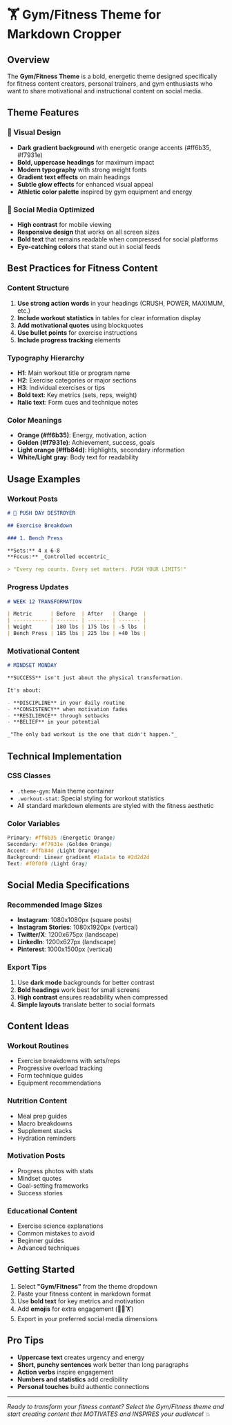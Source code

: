 # 🏋️ Gym/Fitness Theme for Markdown Cropper

## Overview

The **Gym/Fitness Theme** is a bold, energetic theme designed specifically for fitness content creators, personal trainers, and gym enthusiasts who want to share motivational and instructional content on social media.

## Theme Features

### 🎨 Visual Design

- **Dark gradient background** with energetic orange accents (#ff6b35, #f7931e)
- **Bold, uppercase headings** for maximum impact
- **Modern typography** with strong weight fonts
- **Gradient text effects** on main headings
- **Subtle glow effects** for enhanced visual appeal
- **Athletic color palette** inspired by gym equipment and energy

### 📱 Social Media Optimized

- **High contrast** for mobile viewing
- **Responsive design** that works on all screen sizes
- **Bold text** that remains readable when compressed for social platforms
- **Eye-catching colors** that stand out in social feeds

## Best Practices for Fitness Content

### Content Structure

1. **Use strong action words** in your headings (CRUSH, POWER, MAXIMUM, etc.)
2. **Include workout statistics** in tables for clear information display
3. **Add motivational quotes** using blockquotes
4. **Use bullet points** for exercise instructions
5. **Include progress tracking** elements

### Typography Hierarchy

- **H1**: Main workout title or program name
- **H2**: Exercise categories or major sections
- **H3**: Individual exercises or tips
- **Bold text**: Key metrics (sets, reps, weight)
- **Italic text**: Form cues and technique notes

### Color Meanings

- **Orange (#ff6b35)**: Energy, motivation, action
- **Golden (#f7931e)**: Achievement, success, goals
- **Light orange (#ffb84d)**: Highlights, secondary information
- **White/Light gray**: Body text for readability

## Usage Examples

### Workout Posts

```markdown
# 💪 PUSH DAY DESTROYER

## Exercise Breakdown

### 1. Bench Press

**Sets:** 4 x 6-8
**Focus:** _Controlled eccentric_

> "Every rep counts. Every set matters. PUSH YOUR LIMITS!"
```

### Progress Updates

```markdown
# WEEK 12 TRANSFORMATION

| Metric      | Before  | After   | Change  |
| ----------- | ------- | ------- | ------- |
| Weight      | 180 lbs | 175 lbs | -5 lbs  |
| Bench Press | 185 lbs | 225 lbs | +40 lbs |
```

### Motivational Content

```markdown
# MINDSET MONDAY

**SUCCESS** isn't just about the physical transformation.

It's about:

- **DISCIPLINE** in your daily routine
- **CONSISTENCY** when motivation fades
- **RESILIENCE** through setbacks
- **BELIEF** in your potential

_"The only bad workout is the one that didn't happen."_
```

## Technical Implementation

### CSS Classes

- `.theme-gym`: Main theme container
- `.workout-stat`: Special styling for workout statistics
- All standard markdown elements are styled with the fitness aesthetic

### Color Variables

```css
Primary: #ff6b35 (Energetic Orange)
Secondary: #f7931e (Golden Orange)
Accent: #ffb84d (Light Orange)
Background: Linear gradient #1a1a1a to #2d2d2d
Text: #f0f0f0 (Light Gray)
```

## Social Media Specifications

### Recommended Image Sizes

- **Instagram**: 1080x1080px (square posts)
- **Instagram Stories**: 1080x1920px (vertical)
- **Twitter/X**: 1200x675px (landscape)
- **LinkedIn**: 1200x627px (landscape)
- **Pinterest**: 1000x1500px (vertical)

### Export Tips

1. Use **dark mode** backgrounds for better contrast
2. **Bold headings** work best for small screens
3. **High contrast** ensures readability when compressed
4. **Simple layouts** translate better to social formats

## Content Ideas

### Workout Routines

- Exercise breakdowns with sets/reps
- Progressive overload tracking
- Form technique guides
- Equipment recommendations

### Nutrition Content

- Meal prep guides
- Macro breakdowns
- Supplement stacks
- Hydration reminders

### Motivation Posts

- Progress photos with stats
- Mindset quotes
- Goal-setting frameworks
- Success stories

### Educational Content

- Exercise science explanations
- Common mistakes to avoid
- Beginner guides
- Advanced techniques

## Getting Started

1. Select **"Gym/Fitness"** from the theme dropdown
2. Paste your fitness content in markdown format
3. Use **bold text** for key metrics and motivation
4. Add **emojis** for extra engagement (💪🔥🏋️)
5. Export in your preferred social media dimensions

## Pro Tips

- **Uppercase text** creates urgency and energy
- **Short, punchy sentences** work better than long paragraphs
- **Action verbs** inspire engagement
- **Numbers and statistics** add credibility
- **Personal touches** build authentic connections

---

_Ready to transform your fitness content? Select the Gym/Fitness theme and start creating content that MOTIVATES and INSPIRES your audience!_ 💥
